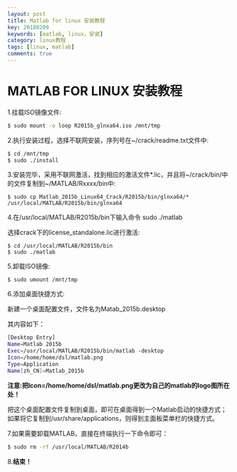 ```yaml
---
layout: post
title: Matlab for linux 安装教程
key: 20180209
keywords: [matlab, linux，安装]   
category: linux教程
tags: [linux, matlab]
comments: true
---
```


# MATLAB FOR LINUX 安装教程
1.挂载ISO镜像文件:

```bash
$ sudo mount -o loop R2015b_glnxa64.iso /mnt/tmp
```

<!--more-->
2.执行安装过程，选择不联网安装，序列号在~/crack/readme.txt文件中:

```bash
$ cd /mnt/tmp
$ sudo ./install
```
3.安装完毕，采用不联网激活，找到相应的激活文件*.lic，并且将~/crack/bin/中的文件复制到~/MATLAB/Rxxxx/bin中:

```shell
$ sudo cp Matlab_2015b_Linux64_Crack/R2015b/bin/glnxa64/* /usr/local/MATLAB/R2015b/bin/glnxa64
```
4.在/usr/local/MATLAB/R2015b/bin下输入命令 sudo ./matlab

选择crack下的license_standalone.lic进行激活:
```shell
$ cd /usr/local/MATLAB/R2015b/bin
$ sudo ./matlab
```

5.卸载ISO镜像:
```
$ sudo umount /mnt/tmp
```
6.添加桌面快捷方式:

新建一个桌面配置文件，文件名为Matab_2015b.desktop

其内容如下：
```bash
[Desktop Entry]
Name=Matlab 2015b
Exec=/usr/local/MATLAB/R2015b/bin/matlab -desktop
Icon=/home/home/dsl/matlab.png
Type=Application
Name[zh_CN]=Matlab_2015b
```
**注意:把Icon=/home/home/dsl/matlab.png更改为自己的matlab的logo图所在处！**

把这个桌面配置文件复制到桌面，即可在桌面得到一个Matlab启动的快捷方式；
如果将它复制到/usr/share/applications，则得到主面板菜单栏的快捷方式。


7.如果需要卸载MATLAB，直接在终端执行一下命令即可：
```bash
$ sudo rm -rf /usr/local/MATLAB/R2014b
```


8.**结束！**